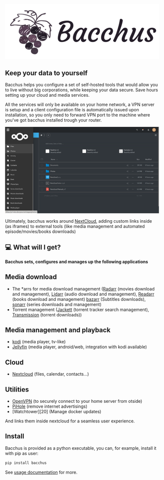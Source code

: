 <span style="display:block;text-align:center">[![](https://raw.githubusercontent.com/XayOn/bacchus/develop/docs/bacchus.png)](https://github.com/XayOn/bacchus) </span>


## Keep your data to yourself

Bacchus helps you configure a set of self-hosted tools that would allow you to
live without big corporations, while keeping your data secure. Save hours
setting up your cloud and media services.

All the services will only be available on your home network, a VPN server
is setup and a client configuration file is automatically issued upon
installation, so you only need to forward VPN port to the machine where you've
got bacchus installed trough your router.

![](https://raw.githubusercontent.com/XayOn/bacchus/develop/docs/main.png)

Ultimately, bacchus works around [NextCloud][1], adding custom links inside (as
iframes) to external tools (like media management and automated
episode/movies/books downloads)

## :computer: What will I get?

**Bacchus sets, configures and manages up the following applications**

## Media download

- The *arrs for media download management ([Radarr][3] (movies download and management), [Lidarr][4] (audio download and management), [Readarr][2] (books download and management) [bazarr][8] (Subtitles downloads), [sonarr][9] (series downloads and management)
- Torrent management ([Jackett][6] (torrent tracker search management), [Transmission][7] (torrent downloads))

## Media management and playback

- [kodi][12] (media player, tv-like)
- [Jellyfin][13] (media player, android/web, integration with kodi available)

## Cloud

- [Nextcloud][8] (files, calendar, contacts...)

## Utilities

- [OpenVPN][10] (to securely connect to your home server from otside)
- [PiHole][14] (remove internet advertisings)
- [Watchtower][20] (Manage docker updates)

And links them inside nextcloud for a seamless user experience. 

## Install 

Bacchus is provided as a python executable, you can, for example, install it with pip as user:

```bash
pip install bacchus
```

See [usage documentation][11] for more.


[1]: https://github.com/nextcloud/nextcloud
[2]: https://lazylibrarian.gitlab.io
[3]: https://radarr.video
[4]: https://lidarr.audio
[5]: https://pymedusa.com
[6]: https://github.com/Jackett/Jackett
[7]: https://transmissionbt.com
[8]: https://nextcloud.com
[9]: https://onlyoffice.com
[10]: https://openvpn.net
[11]: docs/usage.md
[12]: https://kodi.tv
[13]: https://jellyfin.org
[14]: https://pi-hole.net/
